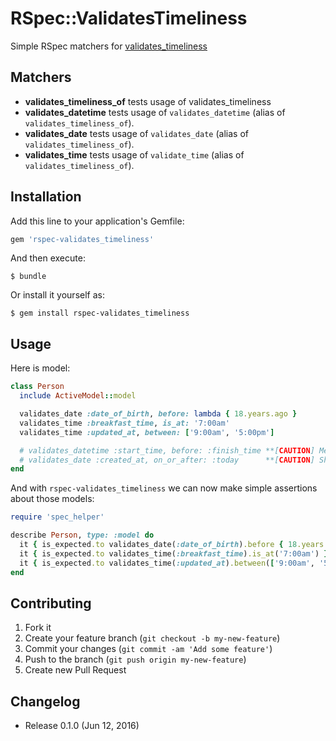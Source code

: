 # RSpec::ValidatesTimeliness

Simple RSpec matchers for [validates_timeliness](https://github.com/adzap/validates_timeliness)

## Matchers

- **validates_timeliness_of** tests usage of validates_timeliness
- **validates_datetime** tests usage of `validates_datetime` (alias of `validates_timeliness_of`).
- **validates_date** tests usage of `validates_date` (alias of `validates_timeliness_of`).
- **validates_time** tests usage of `validate_time` (alias of `validates_timeliness_of`).

## Installation

Add this line to your application's Gemfile:

```ruby
gem 'rspec-validates_timeliness'
```

And then execute:

    $ bundle

Or install it yourself as:

    $ gem install rspec-validates_timeliness

## Usage

Here is model:

```ruby
class Person
  include ActiveModel::model

  validates_date :date_of_birth, before: lambda { 18.years.ago }
  validates_time :breakfast_time, is_at: '7:00am'
  validates_time :updated_at, between: ['9:00am', '5:00pm']

  # validates_datetime :start_time, before: :finish_time **[CAUTION] Method symbol is not support**
  # validates_date :created_at, on_or_after: :today      **[CAUTION] Shorthand is not support**
end
```

And with `rspec-validates_timeliness` we can now make simple assertions about those models:

```ruby
require 'spec_helper'

describe Person, type: :model do
  it { is_expected.to validates_date(:date_of_birth).before { 18.years.ago.to_date } }
  it { is_expected.to validates_time(:breakfast_time).is_at('7:00am') }
  it { is_expected.to validates_time(:updated_at).between(['9:00am', '5:00pm']) }
end
```

## Contributing

1. Fork it
2. Create your feature branch (`git checkout -b my-new-feature`)
3. Commit your changes (`git commit -am 'Add some feature'`)
4. Push to the branch (`git push origin my-new-feature`)
5. Create new Pull Request

## Changelog

* Release 0.1.0 (Jun 12, 2016)
